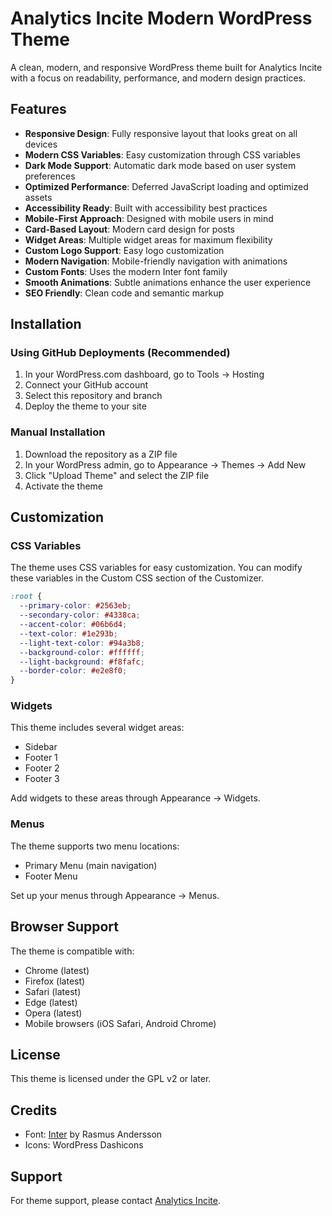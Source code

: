 # Analytics Incite Modern WordPress Theme

A clean, modern, and responsive WordPress theme built for Analytics Incite with a focus on readability, performance, and modern design practices.

## Features

- **Responsive Design**: Fully responsive layout that looks great on all devices
- **Modern CSS Variables**: Easy customization through CSS variables
- **Dark Mode Support**: Automatic dark mode based on user system preferences
- **Optimized Performance**: Deferred JavaScript loading and optimized assets
- **Accessibility Ready**: Built with accessibility best practices
- **Mobile-First Approach**: Designed with mobile users in mind
- **Card-Based Layout**: Modern card design for posts
- **Widget Areas**: Multiple widget areas for maximum flexibility
- **Custom Logo Support**: Easy logo customization
- **Modern Navigation**: Mobile-friendly navigation with animations
- **Custom Fonts**: Uses the modern Inter font family
- **Smooth Animations**: Subtle animations enhance the user experience
- **SEO Friendly**: Clean code and semantic markup

## Installation

### Using GitHub Deployments (Recommended)

1. In your WordPress.com dashboard, go to Tools → Hosting
2. Connect your GitHub account
3. Select this repository and branch
4. Deploy the theme to your site

### Manual Installation

1. Download the repository as a ZIP file
2. In your WordPress admin, go to Appearance → Themes → Add New
3. Click "Upload Theme" and select the ZIP file
4. Activate the theme

## Customization

### CSS Variables

The theme uses CSS variables for easy customization. You can modify these variables in the Custom CSS section of the Customizer.

```css
:root {
  --primary-color: #2563eb;
  --secondary-color: #4338ca;
  --accent-color: #06b6d4;
  --text-color: #1e293b;
  --light-text-color: #94a3b8;
  --background-color: #ffffff;
  --light-background: #f8fafc;
  --border-color: #e2e8f0;
}
```

### Widgets

This theme includes several widget areas:

- Sidebar
- Footer 1
- Footer 2
- Footer 3

Add widgets to these areas through Appearance → Widgets.

### Menus

The theme supports two menu locations:

- Primary Menu (main navigation)
- Footer Menu

Set up your menus through Appearance → Menus.

## Browser Support

The theme is compatible with:

- Chrome (latest)
- Firefox (latest)
- Safari (latest)
- Edge (latest)
- Opera (latest)
- Mobile browsers (iOS Safari, Android Chrome)

## License

This theme is licensed under the GPL v2 or later.

## Credits

- Font: [Inter](https://fonts.google.com/specimen/Inter) by Rasmus Andersson
- Icons: WordPress Dashicons

## Support

For theme support, please contact [Analytics Incite](https://analyticsincite.com).
